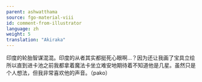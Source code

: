 ```yaml
---
parent: ashwatthama
source: fgo-material-viii
id: comment-from-illustrator
language: zh
weight: 5
translation: "Akiraka"
---
```


印度的轮胎智谋混混。印度的从者其实都挺死心眼啊…？因为还让我画了宝具立绘所以直到进卡池之前我都拿着魔法卡坐立难安地期待着不知道他是几星。虽然只是个人想法，但我非常喜欢他的声音。（pako）
